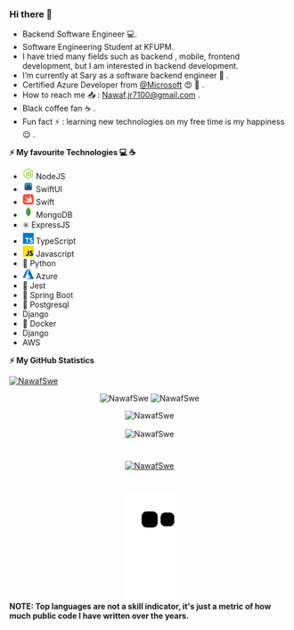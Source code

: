 ### Hi there 🚀
- Backend Software Engineer 💻.
- Software Engineering Student at KFUPM.
- I have tried many fields such as backend , mobile, frontend development, but I am interested in backend development.
- I’m currently at Sary as a software backend engineer 🔭 .
- Certified Azure Developer from <a href="https://github.com/microsoft">@Microsoft</a> 😍 🌱 .
- How to reach me 📥 : Nawaf.jr7100@gmail.com .
- Black coffee fan ☕️ .
- Fun fact ⚡ : learning new technologies on my free time is my happiness 😌 .

<!--  Tech I use !-->
<b> ⚡️ My favourite Technologies 💻 ☕️</b>
<div>
  <ul>
    
<li><img height="20px" width="20px" src="Assessts/Nodejs.webp" alt="Nodejs" />   NodeJS</li>
<li><img height="20px" width="20px" src="Assessts/swiftui.png" alt="swiftUI" />  SwiftUI</li>
<li><img height="20px" width="20px" src="Assessts/swift.png" alt="swift" />  Swift</li>
<li><img height="20px" width="20px" src="Assessts/mongdb.png" alt="mongodb" />   MongoDB </li>
<li>✳️ ExpressJS</li>
<li><img height="20px" width="20px" src="Assessts/ts.png" alt="ts"/>  TypeScript</li>
<li><img height="20px" width="20px" src="Assessts/js.png" alt="js" />   Javascript</li>
<li>🐍    Python</li>
<li><img height="20px" width="20px" src="Assessts/azure-1.svg"/ alt="azure">  Azure</li>
    <li>🧪 Jest </li>
    <li>🍃 Spring Boot</li>
    <li>📀 Postgresql</li>
    <li>Django</li>
    <li>🐳 Docker</li>
    <li>Django</li>
    <li>AWS</li>
  </ul>
</div>

<b>⚡ My GitHub Statistics</b>  
<p align="left"> 
  <a href="https://github.com/ryo-ma/github-profile-trophy">
    <img src="https://github-profile-trophy.vercel.app/?username=NawafSwe&theme=onedark&margin-w=15&margin-h=15&column=7" alt="NawafSwe" />
  </a> 
</p>
 
<p align="center">
<img height="180em" src="https://mz-github-stats.vercel.app/api?username=NawafSwe&show_icons=true&hide_border=true&theme=radical" alt="NawafSwe"/>

<!-- Most Used Languages -->
<img height="180em" src="https://mz-github-stats.vercel.app/api/top-langs/?username=NawafSwe&show_icons=true&hide_border=true&layout=compact&langs_count=8&theme=radical" alt="NawafSwe"/>

  <p align="center"> 
  <div  align="center">
    <img src="https://activity-graph.herokuapp.com/graph?username=nawafswe&theme=xcode" alt="NawafSwe"/>
</div>

</p>
 <p align="center"> 
  <img align="center" width="450"  src="https://github-readme-streak-stats.herokuapp.com/?user=NawafSwe&theme=dark" alt="NawafSwe" /> 

</p>

<div align="center" style="margin: 40px 40px">
    <a href="https://github.com/topdev0729/github-profile-views-counter">
        <img width="175px" src="https://komarev.com/ghpvc/?username=nawafswe&color=0A0A0A" alt="NawafSwe">
    </a>
  </div>
  <div  align="center"> <img src="https://raw.githubusercontent.com/muhiqsimui/muhiqsimui/output/github-contribution-grid-snake.svg" alt="NawafSwe"/></div>
<footer> <strong>
  NOTE: Top languages are not a skill indicator, it's just a metric of how much public code I have written over the years.
</strong> </footer>

</p>
